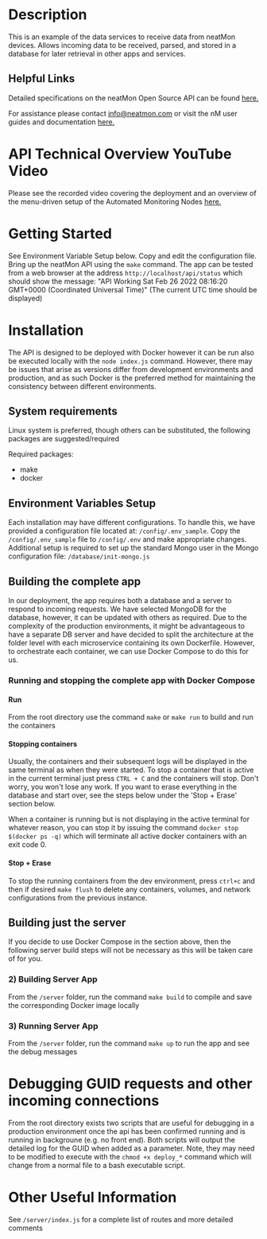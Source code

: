 # Description
This is an example of the data services to receive data from neatMon devices.  Allows incoming data to be received, parsed, and stored in a database for later retrieval in other apps and services.

## Helpful Links
Detailed specifications on the neatMon Open Source API can be found [here.](https://neatmon-inc.github.io/neatmon.api/)

For assistance please contact info@neatmon.com or visit the nM user guides and documentation [here.](https://info.neatmon.com/)

# API Technical Overview YouTube Video
Please see the recorded video covering the deployment and an overview of the menu-driven setup of the Automated Monitoring Nodes [here.](https://www.youtube.com/watch?v=SwGXM8TaJbA&t=304s)

# Getting Started
See Environment Variable Setup below. Copy and edit the configuration file.  Bring up the neatMon API using the `make` command. The app can be tested from a web browser at the address `http://localhost/api/status` which should show the message: "API Working Sat Feb 26 2022 08:16:20 GMT+0000 (Coordinated Universal Time)" (The current UTC time should be displayed)

# Installation
The API is designed to be deployed with Docker however it can be run also be executed locally with the `node index.js` command.  However, there may be issues that arise as versions differ from development environments and production, and as such Docker is the preferred method for maintaining the consistency between different environments.

## System requirements
Linux system is preferred, though others can be substituted, the following packages are suggested/required

Required packages:
* make
* docker

## Environment Variables Setup
Each installation may have different configurations.  To handle this, we have provided a configuration file located at: `/config/.env_sample`.  Copy the `/config/.env_sample` file to `/config/.env` and make appropriate changes.  Additional setup is required to set up the standard Mongo user in the Mongo configuration file: `/database/init-mongo.js`  

## Building the complete app
In our deployment, the app requires both a database and a server to respond to incoming requests.  We have selected MongoDB for the database, however, it can be updated with others as required.  Due to the complexity of the production environments, it might be advantageous to have a separate DB server and have decided to split the architecture at the folder level with each microservice containing its own Dockerfile.  However, to orchestrate each container, we can use Docker Compose to do this for us.

### Running and stopping the complete app with Docker Compose
#### Run
From the root directory use the command `make` or `make run` to build and run the containers

#### Stopping containers
Usually, the containers and their subsequent logs will be displayed in the same terminal as when they were started.  To stop a container that is active in the current terminal just press `CTRL + C` and the containers will stop.  Don't worry, you won't lose any work.  If you want to erase everything in the database and start over, see the steps below under the 'Stop + Erase' section below.

When a container is running but is not displaying in the active terminal for whatever reason, you can stop it by issuing the command `docker stop $(docker ps -q)` which will terminate all active docker containers with an exit code 0.
#### Stop + Erase
To stop the running containers from the dev environment, press `ctrl+c` and then if desired `make flush` to delete any containers, volumes, and network configurations from the previous instance.

## Building just the server
If you decide to use Docker Compose in the section above, then the following server build steps will not be necessary as this will be taken care of for you.

### 2) Building Server App
From the `/server` folder, run the command `make build` to compile and save the corresponding Docker image locally

### 3) Running Server App
From the `/server` folder, run the command `make up` to run the app and see the debug messages

# Debugging GUID requests and other incoming connections
From the root directory exists two scripts that are useful for debugging in a production environment once the api has been confirmed running and is running in backgroune (e.g. no front end).  Both scripts will output the detailed log for the GUID when added as a parameter.  Note, they may need to be modified to execute with the `chmod +x deploy_*` command which will change from a normal file to a bash executable script.

# Other Useful Information
See `/server/index.js` for a complete list of routes and more detailed comments
